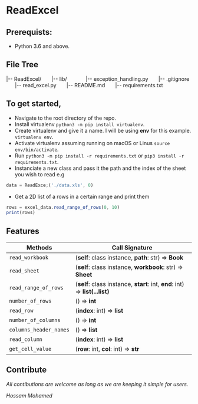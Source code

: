# ReadExcel

## Prerequists:
- Python 3.6 and above.

## File Tree

|-- ReadExcel/
&nbsp;&nbsp; &nbsp;&nbsp;&nbsp;|-- lib/
&nbsp;&nbsp; &nbsp;&nbsp;&nbsp;&nbsp;&nbsp; &nbsp;&nbsp;&nbsp;|-- exception_handling.py
&nbsp;&nbsp; &nbsp;&nbsp;&nbsp;|-- .gitignore
&nbsp;&nbsp; &nbsp;&nbsp;&nbsp;|-- read_excel.py
&nbsp;&nbsp; &nbsp;&nbsp;&nbsp;|-- README.md
&nbsp;&nbsp; &nbsp;&nbsp;&nbsp;|-- requirements.txt

## To get started,

- Navigate to the root directory of the repo.
- Install virtualenv `python3 -m pip install virtualenv`.
- Create virtualenv and give it a name. I will be using **env** for this example. `virtualenv env`.
- Activate virtualenv assuming running on macOS or Linus `source  env/bin/activate`.
- Run `python3 -m pip install -r requirements.txt` or `pip3 install -r requirements.txt`.
- Instanciate a new class and pass it the path and the index of the sheet you wish to read e.g 
```javascript
data = ReadExce;('./data.xls', 0)
```
- Get a 2D list of a rows in a certain range and print them
```javascript
rows = excel_data.read_range_of_rows(0, 10)
print(rows)
```
## Features

| Methods | Call Signature |
| ------ | ------ |
| `read_workbook` | (**self**: class instance, **path**: str) => **Book** |
| `read_sheet` | (**self**: class instance, **workbook**: str) => **Sheet** |
| `read_range_of_rows` | (**self**: class instance, **start**: int, **end**: int) => **list(...list<str>)** |
| `number_of_rows` | () => **int** |
| `read_row` | (**index**: int) => **list<str>** |
| `number_of_columns` | () => **int** |
| `columns_header_names`| () => **list<str>** |
| `read_column`| (**index**: int) => **list<str>** |
| `get_cell_value`| (**row**: int, **col**: int) => **str** |

## Contribute

_All contibutions are welcome as long as we are keeping it simple for users._

_Hossam Mohamed_